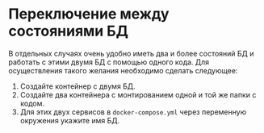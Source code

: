 # Переключение между состояниями БД
В отдельных случаях очень удобно иметь два и более состояний БД и работать с этими двумя БД с помощью одного кода.
Для осуществления такого желания необходимо сделать следующее:
1. Создайте контейнер с двумя БД.
1. Создайте два контейнера с монтированием одной и той же папки с кодом.
1. Для этих двух сервисов в `docker-compose.yml` через переменную окружения укажите имя БД.
